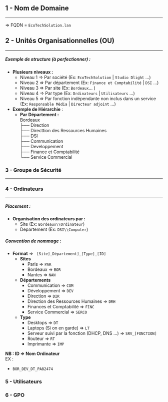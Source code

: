 ## 1 - Nom de Domaine
--------------

=> FQDN = ``EcoTechSolution.lan``

## 2 - Unités Organisationnelles (OU)
------------


##### Exemple de structure (à perfectionner) :
- **Plusieurs niveaux :**
	- Niveau 1 => Par société (Ex: ``EcoTechSolution`` | ``Studio Dlight`` …)  
	- Niveau 2 => Par département (Ex: ``Finance et Comptabilité`` | ``DSI`` …)  
	- Niveau 3 => Par site (Ex: ``Bordeaux``… )  
	- Niveau 4 => Par type (Ex: ``Ordinateurs`` | ``Utilisateurs`` …)   
	- Niveau 5 => Par fonction indépendante non inclus dans un service (Ex: ``Responsable Média`` | ``Directeur adjoint`` …)  
-  **Exemple de Hiérarchie** :   
	- **Par Département :**  
	Bordeaux  
	  ├── Direction   
	  ├── Directtion des Ressources Humaines  
	  ├── DSI  
	  ├── Communication  
	  ├── Developpement  
	  ├── Finance et Comptabilité  
	  └── Service Commercial
   
### 3 - Groupe de Sécurité  
-----------------  
  
  
  
### 4 - Ordinateurs  
--------------------  
##### Placement :  
- **Organisation des ordinateurs par :**  
	-  Site (Ex: ``Bordeaux\\Ordinateur``)  
	-  Departement (Ex: ``DSI\\Computer``)  
  
##### Convention de nommage :  
- **Format** => `` [Site]_Département]_[Type]_[ID]``  
	- **Sites**  
		- Paris => ``PAR``  
		- Bordeaux => ``BOR``  
		- Nantes => ``NAN``  
	- **Départements**  
		- Communication => ``COM``  
		- Développement => ``DEV``  
		- Direction => ``DIR``  
		- Direction des Ressources Humaines => ``DRH``  
		- Finances et Comptabilité => ``FINC``  
		- Service Commercial => ``SERCO``  
	- **Type**  
		- Desktops => ``DT``  
		- Laptops (Si on en garde) => ``LT``  
		- Serveur suivi par la fonction (DHCP, DNS …) => ``SRV_[FONCTION]``  
		- Routeur => ``RT``  
		- Imprimante => ``IMP``
      
**NB : ID => Nom Ordinateur**  
EX :  
- ``BOR_DEV_DT_PA82474``  
  
### 5 - Utilisateurs  

  
  
  
  
  
  
### 6 - GPO  
  
  
  
  
  
